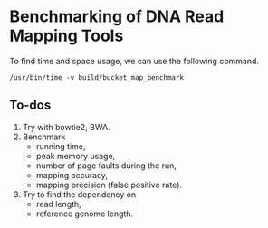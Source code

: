 # Benchmarking of DNA Read Mapping Tools

To find time and space usage, we can use the following command.

```shell
/usr/bin/time -v build/bucket_map_benchmark
```

## To-dos

1. Try with bowtie2, BWA.
2. Benchmark
   - running time, 
   - peak memory usage,
   - number of page faults during the run,
   - mapping accuracy,
   - mapping precision (false positive rate).
3. Try to find the dependency on
   - read length, 
   - reference genome length.
